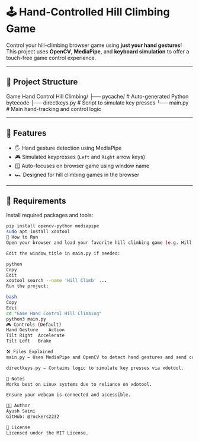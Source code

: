 # 🕹️ Hand-Controlled Hill Climbing Game

Control your hill-climbing browser game using **just your hand gestures**! This project uses **OpenCV**, **MediaPipe**, and **keyboard simulation** to offer a touch-free game control experience.

---

## 📂 Project Structure

Game Hand Control Hill Climbing/
├── pycache/ # Auto-generated Python bytecode
├── directkeys.py # Script to simulate key presses
└── main.py # Main hand-tracking and control logic

---

## 🎯 Features

- 🖐️ Hand gesture detection using MediaPipe
- 🎮 Simulated keypresses (`Left` and `Right` arrow keys)
- 🪟 Auto-focuses on browser game using window name
- 🏎️ Designed for hill climbing games in the browser

---

## 🔧 Requirements

Install required packages and tools:

```bash
pip install opencv-python mediapipe
sudo apt install xdotool
🚀 How to Run
Open your browser and load your favorite hill climbing game (e.g. Hill Climb Racing).

Edit the window title in main.py if needed:

python
Copy
Edit
xdotool search --name 'Hill Climb' ...
Run the project:

bash
Copy
Edit
cd "Game Hand Control Hill Climbing"
python3 main.py
🎮 Controls (Default)
Hand Gesture	Action
Tilt Right	Accelerate
Tilt Left	Brake

🛠️ Files Explained
main.py – Uses MediaPipe and OpenCV to detect hand gestures and send commands.

directkeys.py – Contains logic to simulate key presses via xdotool.

🧠 Notes
Works best on Linux systems due to reliance on xdotool.

Ensure your webcam is connected and accessible.

👨‍💻 Author
Ayush Saini
GitHub: @rockers2232

📄 License
Licensed under the MIT License.
